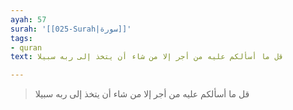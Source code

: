```yaml
---
ayah: 57
surah: '[[025-Surah|سورة]]'
tags:
- quran
text: قل ما أسألكم عليه من أجر إلا من شاء أن يتخذ إلى ربه سبيلا

---
```

> قل ما أسألكم عليه من أجر إلا من شاء أن يتخذ إلى ربه سبيلا
